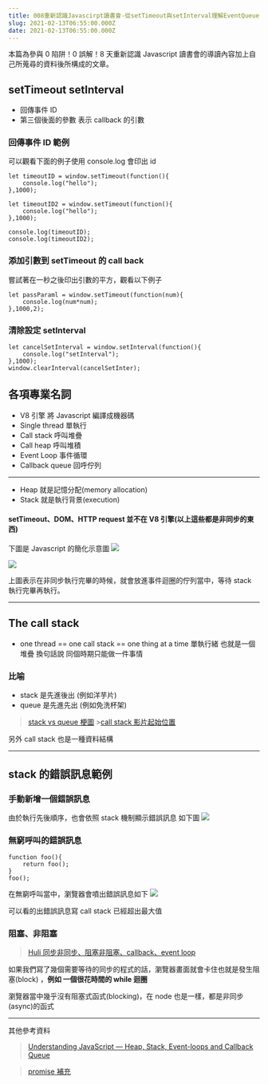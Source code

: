```yaml
---
title: 008重新認識Javascirpt讀書會-從setTimeout與setInterval理解EventQueue
slug: 2021-02-13T06:55:00.000Z
date: 2021-02-13T06:55:00.000Z
---
```


本篇為參與 0 陷阱！0 誤解！8 天重新認識 Javascript 讀書會的導讀內容加上自己所蒐尋的資料後所構成的文章。

## setTimeout setInterval

- 回傳事件 ID
- 第三個後面的參數 表示 callback 的引數

### 回傳事件 ID 範例

可以觀看下面的例子使用 console.log 會印出 id

```javascript{numberLines: true}
let timeoutID = window.setTimeout(function(){
	console.log("hello");
},1000);

let timeoutID2 = window.setTimeout(function(){
	console.log("hello");
},1000);

console.log(timeoutID);
console.log(timeoutID2);
```

### 添加引數到 setTimeout 的 call back

嘗試著在一秒之後印出引數的平方，觀看以下例子

```javascript{numberLines: true}
let passParaml = window.setTimeout(function(num){
	console.log(num*num);
},1000,2);
```

### 清除設定 setInterval

```javascript{numberLines: true}
let cancelSetInterval = window.setInterval(function(){
	console.log("setInterval");
},1000);
window.clearInterval(cancelSetInter);
```

## 各項專業名詞

- V8 引擎 將 Javascript 編譯成機器碼
- Single thread 單執行
- Call stack 呼叫堆疊
- Call heap 呼叫堆積
- Event Loop 事件循環
- Callback queue 回呼佇列

---

- Heap 就是記憶分配(memory allocation)
- Stack 就是執行背景(execution)

#### setTimeout、DOM、HTTP request 並不在 V8 引擎(以上這些都是非同步的東西)

下圖是 Javascript 的簡化示意圖
![](https://i.imgur.com/BgvdrX8.png)

![](https://i.imgur.com/gWOpa97.png)

上圖表示在非同步執行完畢的時候，就會放進事件迴圈的佇列當中，等待 stack 執行完畢再執行。

---

## The call stack

- one thread == one call stack == one thing at a time
  單執行緒 也就是一個堆疊 換句話說 同個時期只能做一件事情

### 比喻

- stack 是先進後出 (例如洋芋片)
- queue 是先進先出 (例如免洗杯架)

> [stack vs queue 梗圖](https://www.reddit.com/r/ProgrammerHumor/comments/k5ejiw/stacks_vs_queues/) >[call stack 影片起始位置](https://youtu.be/8aGhZQkoFbQ?list=PLJbPeIvXVHPnMyX6J14gMZNIYZOcsfjzy)

另外 call stack 也是一種資料結構

---

## stack 的錯誤訊息範例

### 手動新增一個錯誤訊息

由於執行先後順序，也會依照 stack 機制顯示錯誤訊息
如下圖
![](https://i.imgur.com/MGL2k5D.png)

### 無窮呼叫的錯誤訊息

```javascript{numberLines: true}
function foo(){
	return foo();
}
foo();
```

在無窮呼叫當中，瀏覽器會噴出錯誤訊息如下
![](https://i.imgur.com/GXJkowh.png)

可以看的出錯誤訊息寫 call stack 已經超出最大值

### 阻塞、非阻塞

> [Huli 同步非同步、阻塞非阻塞、callback、event loop](https://blog.techbridge.cc/2019/10/05/javascript-async-sync-and-callback/)

如果我們寫了幾個需要等待的同步的程式的話，瀏覽器畫面就會卡住也就是發生阻塞(block)
，**例如 一個很花時間的 while 迴圈**

瀏覽器當中幾乎沒有阻塞式函式(blocking)，在 node 也是一樣，都是非同步(async)的函式

---

其他參考資料

> [Understanding JavaScript — Heap, Stack, Event-loops and Callback Queue](https://javascript.plainenglish.io/understanding-javascript-heap-stack-event-loops-and-callback-queue-6fdec3cfe32e)

> [promise 補充](https://pjchender.dev/javascript/js-promise/)

